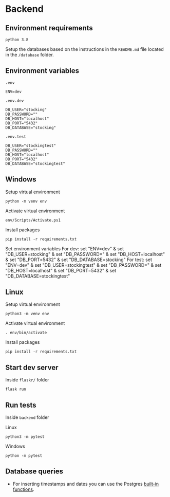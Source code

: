 # Backend

## Environment requirements

    python 3.8

Setup the databases based on the instructions in the `README.md` file located in the `/database` folder.

## Environment variables

`.env`
```
ENV=dev
```

`.env.dev`
```
DB_USER="stocking"
DB_PASSWORD=""
DB_HOST="localhost"
DB_PORT="5432"
DB_DATABASE="stocking"
```

`.env.test`
```
DB_USER="stockingtest"
DB_PASSWORD=""
DB_HOST="localhost"
DB_PORT="5432"
DB_DATABASE="stockingtest"
```
## Windows

Setup virtual environment

    python -m venv env

Activate virtual environment

    env/Scripts/Activate.ps1

Install packages

    pip install -r requirements.txt

Set environment variables
    For dev:
        set "ENV=dev" & set "DB_USER=stocking" & set "DB_PASSWORD=" & set "DB_HOST=localhost" & set "DB_PORT=5432" & set "DB_DATABASE=stocking"
    For test:
        set "ENV=dev" & set "DB_USER=stockingtest" & set "DB_PASSWORD=" & set "DB_HOST=localhost" & set "DB_PORT=5432" & set "DB_DATABASE=stockingtest"

## Linux

Setup virtual environment

    python3 -m venv env

Activate virtual environment

    . env/bin/activate

Install packages

    pip install -r requirements.txt


## Start dev server

Inside ``flaskr/`` folder

    flask run

## Run tests

Inside ``backend`` folder

Linux

    python3 -m pytest

Windows

    python -m pytest

## Database queries

- For inserting timestamps and dates you can use the Postgres [built-in functions](https://www.postgresql.org/docs/current/functions-datetime.html#FUNCTIONS-DATETIME-CURRENT).